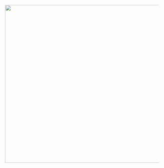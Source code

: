 <img src="https://github.com/thtang/Computation-in-Data-Science/blob/master/Statistical%20Computing/MCMC/f1.png" width=520>
